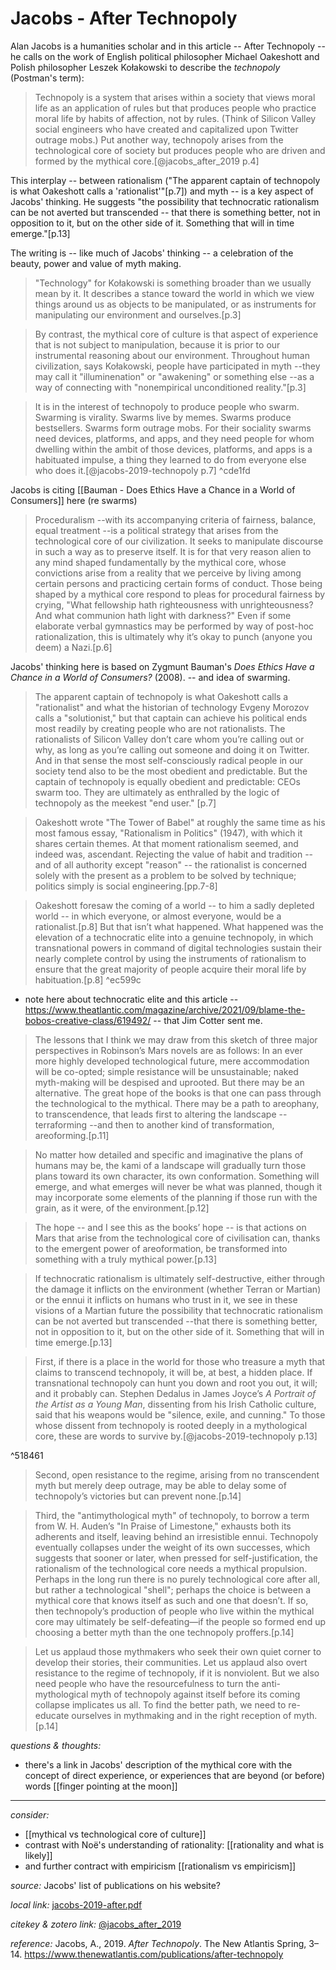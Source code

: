 # Jacobs - After Technopoly

Alan Jacobs is a humanities scholar and in this article -- After Technopoly -- he calls on the work of English political philosopher Michael Oakeshott and Polish philosopher Leszek Kołakowski to describe the _technopoly_ (Postman's term):

> Technopoly is a system that arises within a society that views moral life as an application of rules but that produces people who practice moral life by habits of affection, not by rules. (Think of Silicon Valley social engineers who have created and capitalized upon Twitter outrage mobs.) Put another way, technopoly arises from the technological core of society but produces people who are driven and formed by the mythical core.[@jacobs_after_2019 p.4]

This interplay -- between rationalism ("The apparent captain of technopoly is what Oakeshott calls a 'rationalist'"[p.7]) and myth -- is a key aspect of Jacobs' thinking. He suggests "the possibility that technocratic rationalism can be not averted but transcended -- that there is something better, not in opposition to it, but on the other side of it. Something that will in time emerge."[p.13]

The writing is -- like much of Jacobs' thinking -- a celebration of the beauty, power and value of myth making.

> "Technology" for Kołakowski is something broader than we usually mean by it. It describes a stance toward the world in which we view things around us as objects to be manipulated, or as instruments for manipulating our environment and ourselves.[p.3]

> By contrast, the mythical core of culture is that aspect of experience that is not subject to manipulation, because it is prior to our instrumental reasoning about our environment. Throughout human civilization, says Kołakowski, people have participated in myth --they may call it "illuminenation" or "awakening" or something else --as a way of connecting with "nonempirical unconditioned reality."[p.3]

> It is in the interest of technopoly to produce people who swarm. Swarming is virality. Swarms live by memes. Swarms produce bestsellers. Swarms form outrage mobs. For their sociality swarms need devices, platforms, and apps, and they need people for whom dwelling within the ambit of those devices, platforms, and apps is a habituated impulse, a thing they learned to do from everyone else who does it.[@jacobs-2019-technopoly p.7] ^cde1fd

Jacobs is citing [[Bauman - Does Ethics Have a Chance in a World of Consumers]] here (re swarms)



> Proceduralism --with its accompanying criteria of fairness, balance, equal treatment --is a political strategy that arises from the technological core of our civilization. It seeks to manipulate discourse in such a way as to preserve itself. It is for that very reason alien to any mind shaped fundamentally by the mythical core, whose convictions arise from a reality that we perceive by living among certain persons and practicing certain forms of conduct. Those being shaped by a mythical core respond to pleas for procedural fairness by crying, "What fellowship hath righteousness with unrighteousness? And what communion hath light with darkness?" Even if some elaborate verbal gymnastics may be performed by way of post-hoc rationalization, this is ultimately why it’s okay to punch (anyone you deem) a Nazi.[p.6]

Jacobs' thinking here is based on Zygmunt Bauman's _Does Ethics Have a Chance in a World of Consumers?_ (2008). -- and idea of swarming. 

> The apparent captain of technopoly is what Oakeshott calls a "rationalist" and what the historian of technology Evgeny Morozov calls a "solutionist," but that captain can achieve his political ends most readily by creating people who are not rationalists. The rationalists of Silicon Valley don’t care whom you’re calling out or why, as long as you’re calling out someone and doing it on Twitter. And in that sense the most self-consciously radical people in our society tend also to be the most obedient and predictable. But the captain of technopoly is equally obedient and predictable: CEOs swarm too. They are ultimately as enthralled by the logic of technopoly as the meekest "end user." [p.7] 

> Oakeshott wrote "The Tower of Babel" at roughly the same time as his most famous essay, "Rationalism in Politics" (1947), with which it shares certain themes. At that moment rationalism seemed, and indeed was, ascendant. Rejecting the value of habit and tradition --and of all authority except "reason" -- the rationalist is concerned solely with the present as a problem to be solved by technique; politics simply is social engineering.[pp.7-8]


> Oakeshott foresaw the coming of a world -- to him a sadly depleted world -- in which everyone, or almost everyone, would be a rationalist.[p.8]
> But that isn’t what happened. What happened was the elevation of a technocratic elite into a genuine technopoly, in which transnational powers in command of digital technologies sustain their nearly complete control by using the instruments of rationalism to ensure that the great majority of people acquire their moral life by habituation.[p.8] ^ec599c

- note here about technocratic elite and this article -- <https://www.theatlantic.com/magazine/archive/2021/09/blame-the-bobos-creative-class/619492/> -- that Jim Cotter sent me.

> The lessons that I think we may draw from this sketch of three major perspectives in Robinson’s Mars novels are as follows: In an ever more highly developed technological future, mere accommodation will be co-opted; simple resistance will be unsustainable; naked myth-making will be despised and uprooted. But there may be an alternative. The great hope of the books is that one can pass through the technological to the mythical. There may be a path to areophany, to transcendence, that leads first to altering the landscape --terraforming --and then to another kind of transformation, areoforming.[p.11]

> No matter how detailed and specific and imaginative the plans of humans may be, the kami of a landscape will gradually turn those plans toward its own character, its own conformation. Something will emerge, and what emerges will never be what was planned, though it may incorporate some elements of the planning if those run with the grain, as it were, of the environment.[p.12] 

> The hope -- and I see this as the books’ hope -- is that actions on Mars that arise from the technological core of civilisation can, thanks to the emergent power of areoformation, be transformed into something with a truly mythical power.[p.13] 

> If technocratic rationalism is ultimately self-destructive, either through the damage it inflicts on the environment (whether Terran or Martian) or the ennui it inflicts on humans who trust in it, we see in these visions of a Martian future the possibility that technocratic rationalism can be not averted but transcended --that there is something better, not in opposition to it, but on the other side of it. Something that will in time emerge.[p.13] 

> First, if there is a place in the world for those who treasure a myth that claims to transcend technopoly, it will be, at best, a hidden place. If transnational technopoly can hunt you down and root you out, it will; and it probably can. Stephen Dedalus in James Joyce’s _A Portrait of the Artist as a Young Man_, dissenting from his Irish Catholic culture, said that his weapons would be "silence, exile, and cunning." To those whose dissent from technopoly is rooted deeply in a mythological core, these are words to survive by.[@jacobs-2019-technopoly p.13]

^518461

> Second, open resistance to the regime, arising from no transcendent myth but merely deep outrage, may be able to delay some of technopoly’s victories but can prevent none.[p.14] 

> Third, the "antimythological myth" of technopoly, to borrow a term from W. H. Auden’s "In Praise of Limestone," exhausts both its adherents and itself, leaving behind an irresistible ennui. Technopoly eventually collapses under the weight of its own successes, which suggests that sooner or later, when pressed for self-justification, the rationalism of the technological core needs a mythical propulsion. Perhaps in the long run there is no purely technological core after all, but rather a technological "shell"; perhaps the choice is between a mythical core that knows itself as such and one that doesn’t. If so, then technopoly’s production of people who live within the mythical core may ultimately be self-defeating—if the people so formed end up choosing a better myth than the one technopoly proffers.[p.14] 

> Let us applaud those mythmakers who seek their own quiet corner to develop their stories, their communities. Let us applaud also overt resistance to the regime of technopoly, if it is nonviolent. But we also need people who have the resourcefulness to turn the anti-mythological myth of technopoly against itself before its coming collapse implicates us all. To find the better path, we need to re-educate ourselves in mythmaking and in the right reception of myth.[p.14]

_questions & thoughts:_

- there's a link in Jacobs' description of the mythical core with the concept of direct experience, or experiences that are beyond (or before) words [[finger pointing at the moon]]

--- 

_consider:_

- [[mythical vs technological core of culture]]
- contrast with Noë's understanding of rationality: [[rationality and what is likely]]
- and further contract with empiricism [[rationalism vs empiricism]]



_source:_ Jacobs' list of publications on his website?

_local link:_ [jacobs-2019-after.pdf](hook://file/oKKri69FZ?p=c2tlbGxpcy9Eb3dubG9hZHM=&n=jacobs-2019-after.pdf)

_citekey & zotero link:_ [@jacobs_after_2019](zotero://select/items/1_S6KH2VJP)


_reference:_ Jacobs, A., 2019. _After Technopoly_. The New Atlantis Spring, 3–14. <https://www.thenewatlantis.com/publications/after-technopoly>

